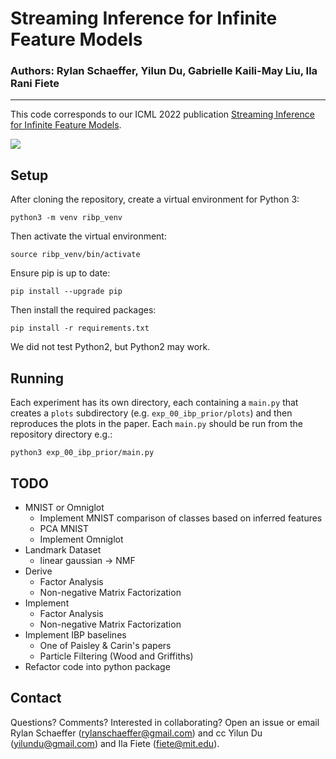 # Streaming Inference for Infinite Feature Models

### Authors: Rylan Schaeffer, Yilun Du, Gabrielle Kaili-May Liu, Ila Rani Fiete

-----

This code corresponds to our ICML 2022 publication [Streaming Inference for Infinite Feature Models](https://proceedings.mlr.press/v162/schaeffer22a.html).

![](01_prior/results/a=10.78_b=2.3/ibp_recursion_a=10.78_b=2.3.png)

## Setup

After cloning the repository, create a virtual environment for Python 3:

`python3 -m venv ribp_venv`

Then activate the virtual environment:

`source ribp_venv/bin/activate`

Ensure pip is up to date:

`pip install --upgrade pip`

Then install the required packages:

`pip install -r requirements.txt`

We did not test Python2, but Python2 may work.


## Running

Each experiment has its own directory, each containing a `main.py` that creates a `plots`
subdirectory (e.g. `exp_00_ibp_prior/plots`) and then reproduces the plots in the paper. Each 
`main.py` should be run from the repository directory e.g.:

`python3 exp_00_ibp_prior/main.py`

## TODO

- MNIST or Omniglot
  - Implement MNIST comparison of classes based on inferred features
  - PCA MNIST
  - Implement Omniglot
- Landmark Dataset
  - linear gaussian -> NMF
- Derive
  - Factor Analysis
  - Non-negative Matrix Factorization
- Implement
  - Factor Analysis
  - Non-negative Matrix Factorization
- Implement IBP baselines
  - One of Paisley & Carin's papers
  - Particle Filtering (Wood and Griffiths)
- Refactor code into python package

## Contact

Questions? Comments? Interested in collaborating? Open an issue or 
email Rylan Schaeffer (rylanschaeffer@gmail.com) and cc Yilun Du
(yilundu@gmail.com) and Ila Fiete (fiete@mit.edu).
